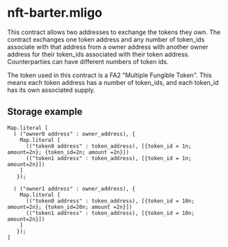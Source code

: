 # nft-barter.mligo

This contract allows two addresses to exchange the tokens they own. 
The contract exchanges one token address and any number of token_ids associate
with that address from a owner address with another owner address for their
token_ids associated with their token address.  Counterparties can have different
numbers of token ids.
   
The token used in this contract is a FA2 "Multiple Fungible Token".
This means each token address has a number of token_ids, and each token_id
has its own associated supply.

## Storage example

	Map.literal [ 
	  ( ("owner0 address" : owner_address), { 
		Map.literal [
		  (("token0 address" : token_address), [{token_id = 1n; amount=2n}; {token_id=2n; amount =2n}])
		  (("token1 address" : token_address), [{token_id = 1n; amount=2n}])
		]
	   });

	  ( ("owner1 address" : owner_address), { 
		Map.literal [
		  (("token0 address" : token_address), [{token_id = 10n; amount=2n}; {token_id=20n; amount =2n}])
		  (("token1 address" : token_address), [{token_id = 10n; amount=2n}])
		]
	   }); 
	]

